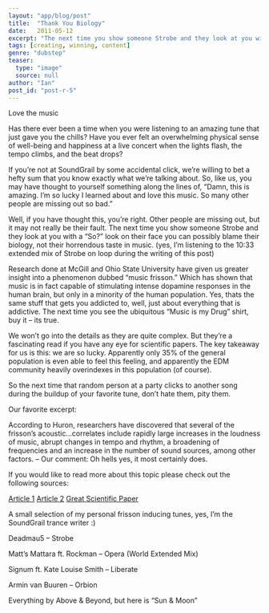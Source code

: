 ```yaml
---
layout: "app/blog/post"
title:  "Thank You Biology"
date:   2011-05-12
excerpt: "The next time you show someone Strobe and they look at you with a 'So?' look on their face you can possibly blame their biology, not their horrendous taste in music."
tags: [creating, winning, content]
genre: "dubstep"
teaser:
  type: "image"
  source: null
author: "Ian"
post_id: "post-r-5"
---
```

Love the music

Has there ever been a time when you were listening to an amazing tune that just gave you the chills? Have you ever felt an overwhelming physical sense of well-being and happiness at a live concert when the lights flash, the tempo climbs, and the beat drops?

If you’re not at SoundGrail by some accidental click, we’re willing to bet a hefty sum that you know exactly what we’re talking about. So, like us, you may have thought to yourself something along the lines of, “Damn, this is amazing. I’m so lucky I learned about and love this music. So many other people are missing out so bad.”

Well, if you have thought this, you’re right. Other people are missing out, but it may not really be their fault. The next time you show someone Strobe and they look at you with a “So?” look on their face you can possibly blame their biology, not their horrendous taste in music. (yes, I’m listening to the 10:33 extended mix of Strobe on loop during the writing of this post)

Research done at McGill and Ohio State University have given us greater insight into a phenomenon dubbed “music frisson.” Which has shown that music is in fact capable of stimulating intense dopamine responses in the human brain, but only in a minority of the human population. Yes, thats the same stuff that gets you addicted to, well, just about everything that is addictive. The next time you see the ubiquitous “Music is my Drug” shirt, buy it – its true.

We won’t go into the details as they are quite complex. But they’re a fascinating read if you have any eye for scientific papers. The key takeaway for us is this: we are so lucky. Apparently only 35% of the general population is even able to feel this feeling, and apparently the EDM community heavily overindexes in this population (of course).

So the next time that random person at a party clicks to another song during the buildup of your favorite tune, don’t hate them, pity them.

Our favorite excerpt:

According to Huron, researchers have discovered that several of the frisson’s acoustic…correlates include rapidly large increases in the loudness of music, abrupt changes in tempo and rhythm, a broadening of frequencies and an increase in the number of sound sources, among other factors.  – Our comment: Oh hells yes, it most certainly does.

If you would like to read more about this topic please check out the following sources:

[Article 1](http://arstechnica.com/science/news/2011/01/turns-out-that-music-really-is-intoxicating-after-all)
[Article 2](http://phys.org/news131212723.html)
[Great Scientific Paper](http://www.cogsci.msu.edu/DSS/2008-2009/Huron/HuronFrisson.pdf)

A small selection of my personal frisson inducing tunes, yes, I’m the SoundGrail trance writer :)

Deadmau5 – Strobe

Matt’s Mattara ft. Rockman – Opera (World Extended Mix)

Signum ft. Kate Louise Smith – Liberate

Armin van Buuren – Orbion

Everything by Above & Beyond, but here is “Sun & Moon”
